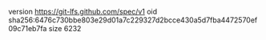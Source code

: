 version https://git-lfs.github.com/spec/v1
oid sha256:6476c730bbe803e29d01a7c229327d2bcce430a5d7fba4472570ef09c71eb7fa
size 6232
